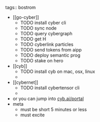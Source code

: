 tags:: bostrom

- [[go-cyber]]
	- TODO install cyber cli
	- TODO sync node
	- TODO query cybergraph
	- TODO get H
	- TODO cyberlink particles
	- TODO send tokens from aipp
	- TODO deploy semantic prog
	- TODO stake on hero
- [[cyb]]
	- TODO install cyb on mac, osx, linux
	-
- [[cybernet]]
	- TODO install cybertensor cli
	-
- or you can jump into [cyb.ai/portal](https://cyb.ai/portal)
- meta
	- must be short 5 minutes or less
	- must excite